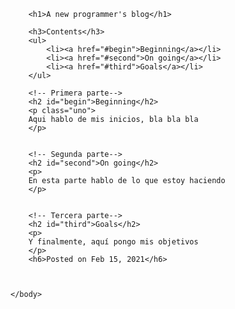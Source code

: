 <!DOCTYPE html>
<html>
    <head>
        <meta charset="utf-8">
        <title>Project: Blog</title>
        <style>
            #begin {
                color: orange;
                line-height: 1em
                font-style: italic
                background-color: rgb(184, 20, 184);
            }
            #second {
                line-height: 10px;
                font-style: italic;
                color: blue;
                font-family: fantasy;
            }
            #third {
                line-height: 20px;
                color: green;
                font-size: 50px;
                font-weight: bold;
            }
            .uno {
                background-color: rgb(245, 5, 73);
                text-decoration: underline;
            }
        </style>
    </head>
    <body>
        
        <h1>A new programmer's blog</h1>

        <h3>Contents</h3>
        <ul>
            <li><a href="#begin">Beginning</a></li>
            <li><a href="#second">On going</a></li>
            <li><a href="#third">Goals</a></li>
        </ul>
        
        <!-- Primera parte-->
        <h2 id="begin">Beginning</h2>
        <p class="uno">
        Aqui hablo de mis inicios, bla bla bla
        </p>
      
        
        <!-- Segunda parte-->
        <h2 id="second">On going</h2>
        <p>
        En esta parte hablo de lo que estoy haciendo
        </p>
       
        
        <!-- Tercera parte-->
        <h2 id="third">Goals</h2>
        <p>
        Y finalmente, aquí pongo mis objetivos
        </p>
        <h6>Posted on Feb 15, 2021</h6>
        
    
        
    </body>
</html>
